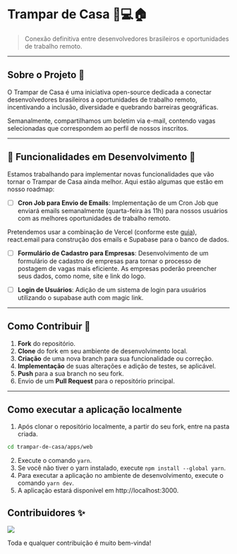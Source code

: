 # Trampar de Casa 👨💻🏠

> Conexão definitiva entre desenvolvedores brasileiros e oportunidades de trabalho remoto.

---

## Sobre o Projeto 🎯 
O Trampar de Casa é uma iniciativa open-source dedicada a conectar desenvolvedores brasileiros a oportunidades de trabalho remoto, incentivando a inclusão, diversidade e quebrando barreiras geográficas.  

Semanalmente, compartilhamos um boletim via e-mail, contendo vagas selecionadas que correspondem ao perfil de nossos inscritos.

---

## 🚧 Funcionalidades em Desenvolvimento 🚧

Estamos trabalhando para implementar novas funcionalidades que vão tornar o Trampar de Casa ainda melhor. Aqui estão algumas que estão em nosso roadmap:

- [ ] **Cron Job para Envio de Emails**: Implementação de um Cron Job que enviará emails semanalmente (quarta-feira às 11h) para nossos usuários com as melhores oportunidades de trabalho remoto. 

Pretendemos usar a combinação de Vercel (conforme este [guia](https://vercel.com/guides/how-to-setup-cron-jobs-on-vercel)), react.email para construção dos emails e Supabase para o banco de dados.

- [ ] **Formulário de Cadastro para Empresas**: Desenvolvimento de um formulário de cadastro de empresas para tornar o processo de postagem de vagas mais eficiente. As empresas poderão preencher seus dados, como nome, site e link do logo.

- [ ] **Login de Usuários**: Adição de um sistema de login para usuários utilizando o supabase auth com magic link.

---

## Como Contribuir 🚀

1. **Fork** do repositório.
2. **Clone** do fork em seu ambiente de desenvolvimento local.
3. **Criação** de uma nova branch para sua funcionalidade ou correção.
4. **Implementação** de suas alterações e adição de testes, se aplicável.
5. **Push** para a sua branch no seu fork.
6. Envio de um **Pull Request** para o repositório principal.

---

## Como executar a aplicação localmente

1. Após clonar o repositório localmente, a partir do seu fork, entre na pasta criada.

```bash	
cd trampar-de-casa/apps/web
```

2. Execute o comando `yarn`.
3. Se você não tiver o yarn instalado, execute `npm install --global yarn`.
4. Para executar a aplicação no ambiente de desenvolvimento, execute o comando `yarn dev`.
5. A aplicação estará disponível em http://localhost:3000.

## Contribuidores ✨
<a href="https://github.com/ocodista/trampar-de-casa/graphs/contributors">
  <img src="https://contrib.rocks/image?repo=ocodista/trampar-de-casa" />
</a>

Toda e qualquer contribuição é muito bem-vinda!
